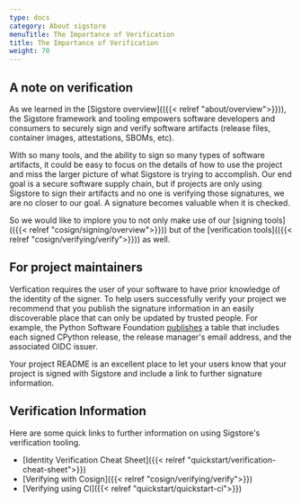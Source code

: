 ```yaml
---
type: docs
category: About sigstore
menuTitle: The Importance of Verification
title: The Importance of Verification
weight: 70
---
```


## A note on verification

As we learned in the [Sigstore overview](({{< relref "about/overview">}})), the Sigstore framework and tooling empowers software developers and consumers to securely sign and verify software artifacts (release files, container images, attestations, SBOMs, etc).

With so many tools, and the ability to sign so many types of software artifacts, it could be easy to focus on the details of how to use the project and miss the larger picture of what Sigstore is trying to accomplish. Our end goal is a secure software supply chain, but if projects are only using Sigstore to sign their artifacts and no one is verifying those signatures, we are no closer to our goal. A signature becomes valuable when it is checked.

So we would like to implore you to not only make use of our [signing tools](({{< relref "cosign/signing/overview">}})) but of the [verification tools](({{< relref "cosign/verifying/verify">}})) as well.

## For project maintainers

Verfication requires the user of your software to have prior knowledge of the identity of the signer. To help users successfully verify your project we recommend that you publish the signature information in an easily discoverable place that can only be updated by trusted people. For example, the Python Software Foundation [publishes](https://www.python.org/downloads/metadata/sigstore/) a table that includes each signed CPython release, the release manager's email address, and the associated OIDC issuer.

Your project README is an excellent place to let your users know that your project is signed with Sigstore and include a link to further signature information.

## Verification Information

Here are some quick links to further information on using Sigstore's verification tooling.

* [Identity Verification Cheat Sheet]({{< relref "quickstart/verification-cheat-sheet">}})
* [Verifying with Cosign]({{< relref "cosign/verifying/verify">}})
* [Verifying using CI]({{< relref "quickstart/quickstart-ci">}})
